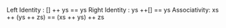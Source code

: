 Left Identity : [] ++ ys == ys
Right Identity : ys ++[] == ys
Associativity: xs ++ (ys ++ zs) == (xs ++ ys) ++ zs

